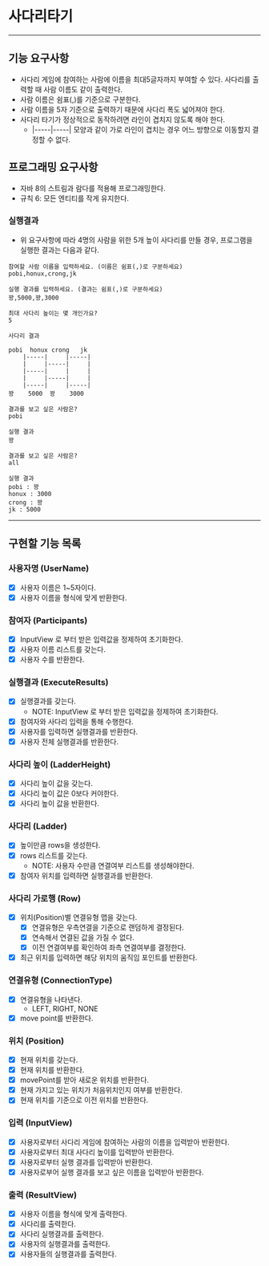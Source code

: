 # 사다리타기

---


## 기능 요구사항
- 사다리 게임에 참여하는 사람에 이름을 최대5글자까지 부여할 수 있다. 사다리를 출력할 때 사람 이름도 같이 출력한다.
- 사람 이름은 쉼표(,)를 기준으로 구분한다.
- 사람 이름을 5자 기준으로 출력하기 때문에 사다리 폭도 넓어져야 한다.
- 사다리 타기가 정상적으로 동작하려면 라인이 겹치지 않도록 해야 한다.
  - |-----|-----| 모양과 같이 가로 라인이 겹치는 경우 어느 방향으로 이동할지 결정할 수 없다.

## 프로그래밍 요구사항
- 자바 8의 스트림과 람다를 적용해 프로그래밍한다.
- 규칙 6: 모든 엔티티를 작게 유지한다.

### 실행결과
- 위 요구사항에 따라 4명의 사람을 위한 5개 높이 사다리를 만들 경우, 프로그램을 실행한 결과는 다음과 같다.
```text
참여할 사람 이름을 입력하세요. (이름은 쉼표(,)로 구분하세요)
pobi,honux,crong,jk

실행 결과를 입력하세요. (결과는 쉼표(,)로 구분하세요)
꽝,5000,꽝,3000

최대 사다리 높이는 몇 개인가요?
5

사다리 결과

pobi  honux crong   jk
    |-----|     |-----|
    |     |-----|     |
    |-----|     |     |
    |     |-----|     |
    |-----|     |-----|
꽝    5000  꽝    3000

결과를 보고 싶은 사람은?
pobi

실행 결과
꽝

결과를 보고 싶은 사람은?
all

실행 결과
pobi : 꽝
honux : 3000
crong : 꽝
jk : 5000
```

---


## 구현할 기능 목록
### 사용자명 (UserName)
- [x] 사용자 이름은 1~5자이다.
- [x] 사용자 이름을 형식에 맞게 반환한다.

### 참여자 (Participants)
- [x] InputView 로 부터 받은 입력값을 정제하여 초기화한다.
- [x] 사용자 이름 리스트를 갖는다.
- [x] 사용자 수를 반환한다.

### 실행결과 (ExecuteResults)
- [x] 실행결과를 갖는다.
  - NOTE: InputView 로 부터 받은 입력값을 정제하여 초기화한다.
- [x] 참여자와 사다리 입력을 통해 수행한다.
- [x] 사용자를 입력하면 실행결과를 반환한다.
- [x] 사용자 전체 실행결과를 반환한다.

### 사다리 높이 (LadderHeight)
- [x] 사다리 높이 값을 갖는다.
- [x] 사다리 높이 값은 0보다 커야한다.
- [x] 사다리 높이 값을 반환한다.

### 사다리 (Ladder)
- [x] 높이만큼 rows을 생성한다.
- [x] rows 리스트를 갖는다.
  - NOTE: 사용자 수만큼 연결여부 리스트를 생성해야한다.
- [x] 참여자 위치를 입력하면 실행결과를 반환한다.

### 사다리 가로행 (Row)
- [x] 위치(Position)별 연결유형 맵을 갖는다.
  - [x] 연결유형은 우측연결을 기준으로 랜덤하게 결정된다.
  - [x] 연속해서 연결된 값을 가질 수 없다.
  - [x] 이전 연결여부를 확인하여 좌측 연결여부를 결정한다.
- [x] 최근 위치를 입력하면 해당 위치의 움직임 포인트를 반환한다.

### 연결유형 (ConnectionType)
- [x] 연결유형을 나타낸다.
  - LEFT, RIGHT, NONE
- [x] move point를 반환한다.

### 위치 (Position)
- [x] 현재 위치를 갖는다.
- [x] 현재 위치를 반환한다.
- [x] movePoint를 받아 새로운 위치를 반환한다.
- [x] 현재 가지고 있는 위치가 처음위치인지 여부를 반환한다.
- [x] 현재 위치를 기준으로 이전 위치를 반환한다.

### 입력 (InputView)
- [x] 사용자로부터 사다리 게임에 참여하는 사람의 이름을 입력받아 반환한다.
- [x] 사용자로부터 최대 사다리 높이를 입력받아 반환한다. 
- [x] 사용자로부터 실행 결과를 입력받아 반환한다.
- [x] 사용자로부어 실행 결과를 보고 싶은 이름을 입력받아 반환한다.

### 출력 (ResultView)
- [x] 사용자 이름을 형식에 맞게 출력한다.
- [x] 사다리를 출력한다.
- [x] 사다리 실행결과를 출력한다.
- [x] 사용자의 실행결과를 출력한다.
- [x] 사용자들의 실행결과를 출력한다.
